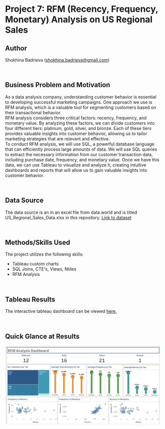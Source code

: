 # Project 7: RFM (Recency, Frequency, Monetary) Analysis on US Regional Sales

## Author
Shokhina Badrieva
(shokhina.badrieva@gmail.com)

<br>

## Business Problem and Motivation
As a data analysis company, understanding customer behavior is essential to developing successful marketing campaigns. One approach we use is RFM analysis, which is a valuable tool for segmenting customers based on their transactional behavior.
<br>
RFM analysis considers three critical factors: recency, frequency, and monetary value. By analyzing these factors, we can divide customers into four different tiers: platinum, gold, silver, and bronze. Each of these tiers provides valuable insights into customer behavior, allowing us to tailor marketing strategies that are relevant and effective.
<br>
To conduct RFM analysis, we will use SQL, a powerful database language that can efficiently process large amounts of data. We will use SQL queries to extract the necessary information from our customer transaction data, including purchase date, frequency, and monetary value. Once we have this data, we can use Tableau to visualize and analyze it, creating intuitive dashboards and reports that will allow us to gain valuable insights into customer behavior.

<br>

## Data Source
The data source is an in an excel file from data.world and is titled US_Regional_Sales_Data.xlsx in this repository. [Link to dataset](https://data.world/dataman-udit/us-regional-sales-data)

<br>

## Methods/Skills Used
The project utilizes the following skills:
* Tableau custom charts
* SQL Joins, CTE's, Views, Ntiles
* RFM Analysis


<br>

## Tableau Results
The interactive tableau dashboard can be viewed [here.](https://public.tableau.com/app/profile/shokhina.badrieva/viz/RFM_Analysis_Dashboard/Dashboard1)

<br>

## Quick Glance at Results
![Alt text](Quick_glance.jpg "RFM Analysis Dashboard")
